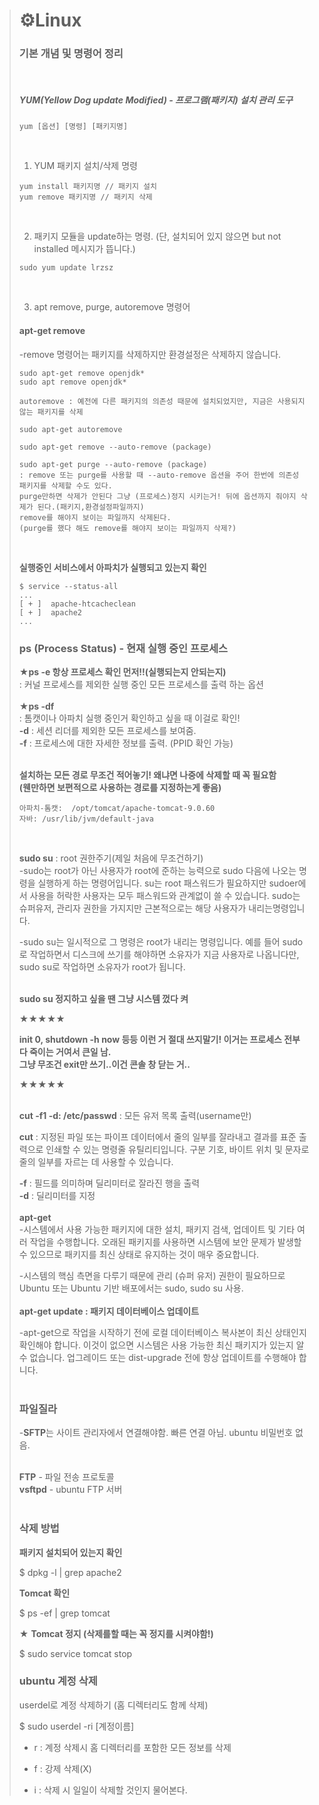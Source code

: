 > # ⚙Linux 
> ### 기본 개념 및 명령어 정리 
> <br>
> 
> ##### YUM(Yellow Dog update Modified) - 프로그램(패키지) 설치 관리 도구
> ```
> yum [옵션] [명령] [패키지명]    
> ```
> <br>
> 
> 1. YUM 패키지 설치/삭제 명령
> ```
> yum install 패키지명 // 패키지 설치
> yum remove 패키지명 // 패키지 삭제
> ```
> <br>
> 
> 2. 패키지 모듈을 update하는 명령. (단, 설치되어 있지 않으면 but not installed 메시지가 뜹니다.)
> ```
> sudo yum update lrzsz
> ```
> <br>
> 
> 3. apt remove, purge, autoremove 명령어 <br>
> #### apt-get remove
> -remove 명령어는 패키지를 삭제하지만 환경설정은 삭제하지 않습니다.
> ```
> sudo apt-get remove openjdk*
> sudo apt remove openjdk*
> ```
>
> ```
> autoremove : 예전에 다른 패키지의 의존성 때문에 설치되었지만, 지금은 사용되지 않는 패키지를 삭제
>
> sudo apt-get autoremove 
> 
> sudo apt-get remove --auto-remove (package)
>
> sudo apt-get purge --auto-remove (package)
> : remove 또는 purge를 사용할 때 --auto-remove 옵션을 주어 한번에 의존성 패키지를 삭제할 수도 있다.
> purge만하면 삭제가 안된다 그냥 (프로세스)정지 시키는거! 뒤에 옵션까지 줘야지 삭제가 된다.(패키지,환경설정파일까지)
> remove를 해야지 보이는 파일까지 삭제된다. 
> (purge를 했다 해도 remove를 해야지 보이는 파일까지 삭제?)
> ```
>
> <br>
>
> **실행중인 서비스에서 아파치가 실행되고 있는지 확인**
> ```
> $ service --status-all
> ...
> [ + ]  apache-htcacheclean
> [ + ]  apache2
> ...
> ```
>
> ### ps (Process Status) - 현재 실행 중인 프로세스 
>
> **★ps -e 항상 프로세스 확인 먼저!!(실행되는지 안되는지)** <br>
> : 커널 프로세스를 제외한 실행 중인 모든 프로세스를 출력 하는 옵션 <br> <br>
> ★**ps -df** <br>
> : 톰캣이나 아파치 실행 중인거 확인하고 싶을 때 이걸로 확인! <br>
> **-d** : 세션 리더를 제외한 모든 프로세스를 보여줌. <br>
> **-f** : 프로세스에 대한 자세한 정보를 출력. (PPID 확인 가능) <br> <br>
>
> **설치하는 모든 경로 무조건 적어놓기! 왜냐면 나중에 삭제할 때 꼭 필요함** <br>
> **(웬만하면 보편적으로 사용하는 경로를 지정하는게 좋음)**
> ```
> 아파치-톰캣:  /opt/tomcat/apache-tomcat-9.0.60
> 자바: /usr/lib/jvm/default-java
> ``` 
> <br>
> 
> **sudo su** : root 권한주기(제일 처음에 무조건하기) <br>
> -sudo는 root가 아닌 사용자가 root에 준하는 능력으로 sudo 다음에 나오는 명령을 실행하게 하는
명령어입니다.  su는 root 패스워드가 필요하지만 sudoer에서 사용을 허락한 사용자는 모두 패스워드와 관계없이 쓸 수 있습니다. sudo는 슈퍼유저, 관리자 권한을 가지지만 근본적으로는 해당 사용자가 내리는명령입니다. <br>
>
> -sudo su는 일시적으로 그 명령은 root가 내리는 명령입니다. 예를 들어 sudo로 작업하면서
디스크에 쓰기를 해야하면 소유자가 지금 사용자로 나옵니다만, sudo su로 작업하면 소유자가 root가 됩니다. <br> <br>
> 
> **sudo su 정지하고 싶을 땐 그냥 시스템 껐다 켜** <br>
>
> ★★★★★ <br>
>
> **init 0, shutdown -h now 등등 이런 거 절대 쓰지말기! 이거는 프로세스 전부 다 죽이는 거여서 큰일 남. <br>
> 그냥 무조건 exit만 쓰기..이건 콘솔 창 닫는 거..** <br>
>
> ★★★★★ <br> <br>
>
> **cut -f1 -d: /etc/passwd** : 모든 유저 목록 출력(username만) <br>
>
> **cut** : 지정된 파일 또는 파이프 데이터에서 줄의 일부를 잘라내고 결과를 표준 출력으로 인쇄할 수 있는 명령줄 유틸리티입니다. 구분 기호, 바이트 위치 및 문자로 줄의 일부를 자르는 데 사용할 수 있습니다. <br>
>
> **-f**  : 필드를 의미하며 딜리미터로 잘라진 행을 출력 <br>
> **-d** : 딜리미터를 지정 <br> <br>
> **apt-get**  <br>
> -시스템에서 사용 가능한 패키지에 대한 설치, 패키지 검색, 업데이트 및 기타 여러 작업을 수행합니다. 오래된 패키지를 사용하면 시스템에 보안 문제가 발생할 수 있으므로 패키지를 최신 상태로 유지하는 것이 매우 중요합니다. <br>
> 
> -시스템의 핵심 측면을 다루기 때문에 관리 (슈퍼 유저) 권한이 필요하므로 Ubuntu 또는 Ubuntu 기반 배포에서는 sudo, sudo su 사용. <br> <br>
> **apt-get update : 패키지 데이터베이스 업데이트** <br>
>
> -apt-get으로 작업을 시작하기 전에 로컬 데이터베이스 복사본이 최신 상태인지 확인해야 합니다. 이것이 없으면 시스템은 사용 가능한 최신 패키지가 있는지 알 수 없습니다. 업그레이드 또는 dist-upgrade 전에 항상 업데이트를 수행해야 합니다. <br> <br>
>
> ### **파일질라** <br>
> -**SFTP**는 사이트 관리자에서 연결해야함. 빠른 연결 아님. ubuntu 비밀번호 없음. <br> <br>
>
> **FTP** - 파일 전송 프로토콜 <br>
> **vsftpd** - ubuntu FTP 서버 <br><br>
> ### 삭제 방법
>
> **패키지 설치되어 있는지 확인**
>
> $ dpkg -l | grep apache2
>
> **Tomcat 확인**
>
> $ ps -ef | grep tomcat
>
> **★** **Tomcat 정지 (삭제를할 때는 꼭 정지를 시켜야함!)**
>
> $ sudo service tomcat stop
> 
> ### ubuntu 계정 삭제
>
> userdel로 계정 삭제하기 (홈 디렉터리도 함께 삭제)
>
> $ sudo userdel -ri [계정이름]
>
>   - r : 계정 삭제시 홈 디렉터리를 포함한 모든 정보를 삭제
>
>   - f : 강제 삭제(X)
>
>   - i : 삭제 시 일일이 삭제할 것인지 물어본다.
